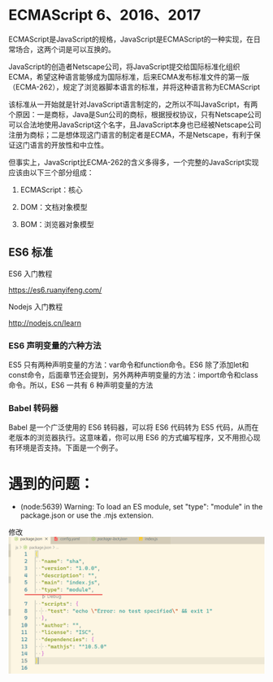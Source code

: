 # ECMAScript 6、2016、2017

ECMAScript是JavaScript的规格，JavaScript是ECMAScript的一种实现，在日常场合，这两个词是可以互换的。

JavaScript的创造者Netscape公司，将JavaScript提交给国际标准化组织ECMA，希望这种语言能够成为国际标准，后来ECMA发布标准文件的第一版（ECMA-262），规定了浏览器脚本语言的标准，并将这种语言称为ECMAScript

该标准从一开始就是针对JavaScript语言制定的，之所以不叫JavaScript，有两个原因：一是商标，Java是Sun公司的商标，根据授权协议，只有Netscape公司可以合法地使用JavaScript这个名字，且JavaScript本身也已经被Netscape公司注册为商标；二是想体现这门语言的制定者是ECMA，不是Netscape，有利于保证这门语言的开放性和中立性。

但事实上，JavaScript比ECMA-262的含义多得多，一个完整的JavaScript实现应该由以下三个部分组成：

1) ECMAScript：核心

2) DOM：文档对象模型

3) BOM：浏览器对象模型

## ES6 标准

ES6 入门教程

https://es6.ruanyifeng.com/

Nodejs 入门教程

http://nodejs.cn/learn

### ES6 声明变量的六种方法
ES5 只有两种声明变量的方法：var命令和function命令。ES6 除了添加let和const命令，后面章节还会提到，另外两种声明变量的方法：import命令和class命令。所以，ES6 一共有 6 种声明变量的方法

### Babel 转码器
Babel 是一个广泛使用的 ES6 转码器，可以将 ES6 代码转为 ES5 代码，从而在老版本的浏览器执行。这意味着，你可以用 ES6 的方式编写程序，又不用担心现有环境是否支持。下面是一个例子。

# 遇到的问题：


+ (node:5639) Warning: To load an ES module, set "type": "module" in the package.json or use the .mjs extension.

修改![](assert/修改.png)

